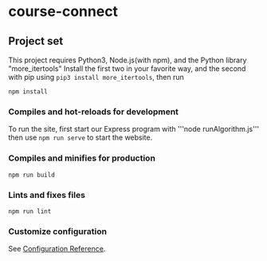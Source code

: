 # course-connect

## Project set
This project requires Python3, Node.js(with npm), and the Python library "more_itertools" Install the first two in your favorite way, and the second with pip using ```pip3 install more_itertools```, then run 
```
npm install
```

### Compiles and hot-reloads for development
To run the site, first start our Express program with '''node runAlgorithm.js'''
then use ```npm run serve``` to start the website.
### Compiles and minifies for production
```
npm run build
```

### Lints and fixes files
```
npm run lint
```

### Customize configuration
See [Configuration Reference](https://cli.vuejs.org/config/).

